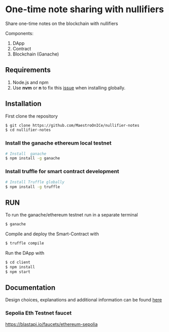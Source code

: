 # One-time note sharing with nullifiers

Share one-time notes on the blockchain with nullifiers


Components:
1. DApp
2. Contract
3. Blockchain (Ganache)


## Requirements

1. Node.js and npm
2. Use **nvm** or **n** to fix this [issue](https://docs.npmjs.com/resolving-eacces-permissions-errors-when-installing-packages-globally) when installing globally.  


## Installation

First clone the repository
```sh
$ git clone https://github.com/MaestroOnICe/nullifier-notes
$ cd nullifier-notes
```

### Install the ganache ethereum local testnet
```sh
# Install  ganache
$ npm install -g ganache
```

### Install truffle for smart contract development
```sh
# Install Truffle globally
$ npm install -g truffle
```


## RUN
To run the ganache/ethereum testnet run in a separate terminal
```sh
$ ganache
```

Compile and deploy the Smart-Contract with
```sh
$ truffle compile
```

Run the DApp with
```sh
$ cd client
$ npm install
$ npm start
```

## Documentation
Design choices, explanations and additional information can be found [here](docs/README.md)

### Sepolia Eth Testnet faucet
https://blastapi.io/faucets/ethereum-sepolia